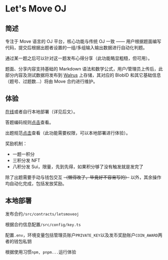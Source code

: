 # Let's Move OJ

## 简述

专注于 Move 语言的 OJ 平台，核心功能与传统 OJ 一致 —— 用户根据题面编写代码，提交后根据出题者设置的一组/多组输入输出数据进行自动化判题。

通过某一题之后可以针对这一题发布心得分享（此功能略显粗糙，但可用）。

题面、分享内容支持基础的 Markdown 语法和数学公式，用户/管理员上传后，此部分内容及测试数据将发布到 [Walrus](https://www.walrus.xyz/) 上存储，其对应的 BlobID 和其它基础信息（题号、过题数...）将由 Move 合约进行维护。

## 体验

[在线](https://letsmove-oj.vercel.app/)或者自行本地部署（详见后文）。

答题编码规则[点击](https://letsmove-oj.vercel.app/problem/rules)查看。

出题规范[点击](https://letsmove-oj.vercel.app/question/rules)查看（此功能需要权限，可以本地部署进行体验）。

奖励机制：

- 一题一积分
- 三积分发 NFT
- 八积分发 Sui，限量，先到先得，如果积分够了没有触发就是发完了

除了出题需要手动与钱包交互 ~~（懒得改了，毕竟好不容易写的）~~ 以外，其余操作均自动化完成，包括发放奖励。

## 本地部署

发布合约`/src/contracts/letsmoveoj`

根据合约信息配置`/src/config/key.ts`

配置`.env`，环境变量包括管理员账户`PRIVATE_KEY`以及发币奖励账户`COIN_AWARD`两者的钱包私钥

根据使用习惯`npm, pnpm...`运行体验

